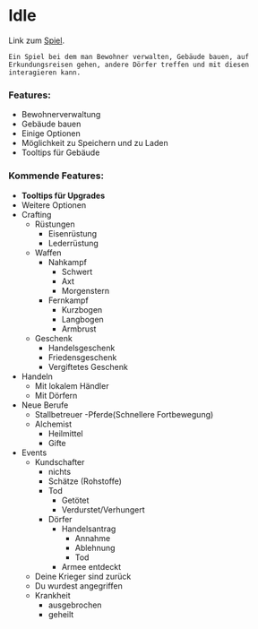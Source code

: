 # Idle
Link zum [Spiel](https://nickweyermann.github.io).

`Ein Spiel bei dem man Bewohner verwalten, Gebäude bauen, auf Erkundungsreisen gehen, andere Dörfer treffen und mit diesen interagieren kann.`

### Features:
- Bewohnerverwaltung
- Gebäude bauen
- Einige Optionen
- Möglichkeit zu Speichern und zu Laden
- Tooltips für Gebäude

### Kommende Features:
- **Tooltips für Upgrades**
- Weitere Optionen
- Crafting
  - Rüstungen
    - Eisenrüstung
    - Lederrüstung
  - Waffen
    - Nahkampf
      - Schwert
      - Axt
      - Morgenstern
    - Fernkampf
      - Kurzbogen
      - Langbogen
      - Armbrust
  - Geschenk
    - Handelsgeschenk
    - Friedensgeschenk
    - Vergiftetes Geschenk
- Handeln
  - Mit lokalem Händler
  - Mit Dörfern
- Neue Berufe
  - Stallbetreuer
    -Pferde(Schnellere Fortbewegung)
  - Alchemist
    - Heilmittel
    - Gifte
- Events
  - Kundschafter
    - nichts
    - Schätze (Rohstoffe)
    - Tod
      - Getötet
      - Verdurstet/Verhungert
    - Dörfer
      - Handelsantrag
        - Annahme
        - Ablehnung
        - Tod
      - Armee entdeckt
  - Deine Krieger sind zurück
  - Du wurdest angegriffen
  - Krankheit
    - ausgebrochen
    - geheilt
